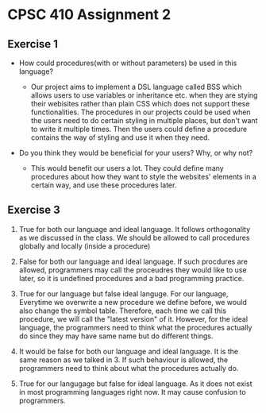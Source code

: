 # CPSC 410 Assignment 2

## Exercise 1

* How could procedures(with or without parameters) be used in this language?

  * Our project aims to implement a DSL language called BSS which allows users to use variables or inheritance etc. when they are stying their webisites rather than plain CSS which does not support these functionalities.  The procedures in our projects could be used when the users need to do certain styling in multiple places, but don't want to write it multiple times. Then the users could define a procedure contains the way of styling and use it when they need.

* Do you think they would be beneficial for your users?  Why, or why not?

  * This would benefit our users a lot. They could define many procedures about how they want to style the websites' elements in a certain way, and use these procedures later.

## Exercise 3

1. True for both our language and ideal language.  It follows orthogonality as we discussed in the class. We should be allowed to call procedures globally and locally (inside a procedure)

2. False for both our language and ideal language. If such procdures are allowed, programmers may call the proceudres they would like to use later, so it is undefined procedures and a bad programming practice.

3. True for our language but false ideal languge. For our language, Everytime we overwrite a new procedure we define before, we would also change the symbol table.  Therefore, each time we call this procedure, we will call the "latest version" of it. However, for the ideal language, the programmers need to think what the procedures actually do since they may have same name but do different things.

4. It would be false for both our language and ideal language.  It is the same reason as we talked in 3. If such behaviour is allowed, the programmers need to think about what the procedures actually do.

5. True for our langugage but false for ideal language. As it does not exist in most programming languages right now.  It may cause confusion to programmers.
